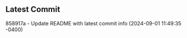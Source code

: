 
## Latest Commit
858917a - Update README with latest commit info (2024-09-01 11:49:35 -0400) <Yunxi-Zhou>

